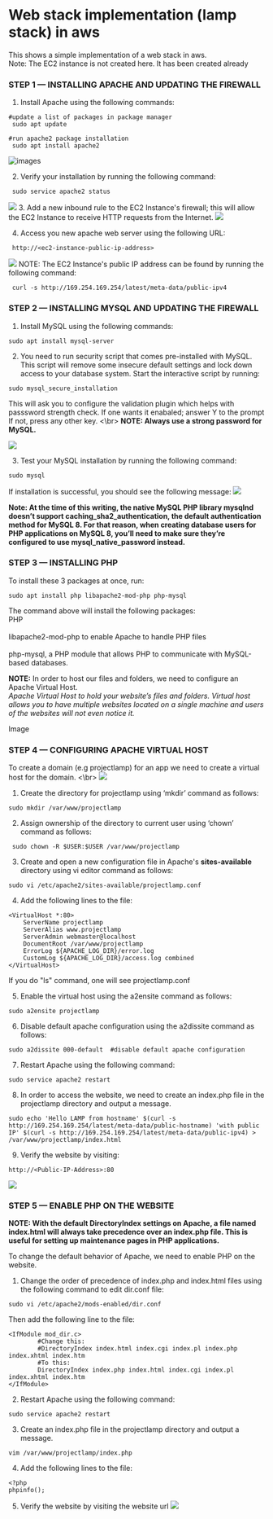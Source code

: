 # Web stack implementation (lamp stack) in aws

This shows a simple implementation of a web stack in aws.<br>
Note: The EC2 instance is not created here. It has been created already

### STEP 1 — INSTALLING APACHE AND UPDATING THE FIREWALL

1. Install Apache using the following commands:
```
#update a list of packages in package manager
 sudo apt update

#run apache2 package installation
 sudo apt install apache2
```
![images](/Images/Apache1.PNG) 

2. Verify your installation by running the following command:
```
 sudo service apache2 status
```
![](Images/apachestatus.PNG) 
3. Add a new inbound rule to the EC2 Instance's firewall; this will allow the
 EC2 Instance to receive HTTP requests from the Internet.
 ![](Images/inboundrules.PNG) 

4. Access you new apache web server using the following URL:
```
 http://<ec2-instance-public-ip-address>
```
![](Images/apachedefaultpage.PNG) 
NOTE: The EC2 Instance's public IP address can be found by running the following command:
```
 curl -s http://169.254.169.254/latest/meta-data/public-ipv4
```

### STEP 2 — INSTALLING MYSQL AND UPDATING THE FIREWALL

1. Install MySQL using the following commands:
```
sudo apt install mysql-server
```
2. You need to run security script 
that comes pre-installed with MySQL. This script will remove some insecure default settings and lock down access to your database system. Start the interactive script by running:
```
sudo mysql_secure_installation
```
This will ask you to configure the validation plugin which helps with passsword strength check. If one wants it enabaled; answer Y to the prompt If not, press any other key.
<\br>
<b> NOTE: Always use a strong password for MySQL. </b>

![](Images/validtaionplugin.PNG) 

3. Test your MySQL installation by running the following command:
```
sudo mysql
```
If installation is successful, you should see the following message:
![](Images/Mysqltest.PNG) 

<b>Note: At the time of this writing, the native MySQL PHP library mysqlnd doesn’t support caching_sha2_authentication, the default authentication method for MySQL 8. For that reason, when creating database users for PHP applications on MySQL 8, you’ll need to make sure they’re configured to use mysql_native_password instead.</b>

### STEP 3 — INSTALLING PHP
To install these 3 packages at once, run:
```
sudo apt install php libapache2-mod-php php-mysql
```
The command above will install the following packages:
<br>PHP </br>
<br>libapache2-mod-php to enable Apache to handle PHP files</br>
<br>php-mysql, a PHP module that allows PHP to communicate with MySQL-based databases.</br>

<b>NOTE:</b> In order to host our files and folders, we need to configure an Apache Virtual Host. <br><i> Apache Virtual Host to hold your website’s files and folders. Virtual host allows you to have multiple websites located on a single machine and users of the websites will not even notice it.</i></br>

Image

### STEP 4 — CONFIGURING APACHE VIRTUAL HOST

To create a domain (e.g projectlamp) for an app we need to create a virtual host for the domain. <\br>
![](Images/VirtualHost.PNG) 

1. Create the directory for projectlamp using ‘mkdir’ command as follows:
```
sudo mkdir /var/www/projectlamp
```
2. Assign ownership of the directory to current user using ‘chown’ command as follows:
```
 sudo chown -R $USER:$USER /var/www/projectlamp
```
3. Create and open a new configuration file in Apache's <b>sites-available </b>directory using vi editor command as follows:
```
sudo vi /etc/apache2/sites-available/projectlamp.conf
```
4. Add the following lines to the file:
```
<VirtualHost *:80>
    ServerName projectlamp
    ServerAlias www.projectlamp 
    ServerAdmin webmaster@localhost
    DocumentRoot /var/www/projectlamp
    ErrorLog ${APACHE_LOG_DIR}/error.log
    CustomLog ${APACHE_LOG_DIR}/access.log combined
</VirtualHost>
```
If you do "ls" command, one will see projectlamp.conf

5. Enable the virtual host using the a2ensite command as follows:
```
sudo a2ensite projectlamp
```
6. Disable default apache configuration using the a2dissite command as follows:
```
sudo a2dissite 000-default  #disable default apache configuration
```
7. Restart Apache using the following command:
```
sudo service apache2 restart  
```
8. In order to access the website, we need to create an index.php file in the projectlamp directory and output a message.
```
sudo echo 'Hello LAMP from hostname' $(curl -s http://169.254.169.254/latest/meta-data/public-hostname) 'with public IP' $(curl -s http://169.254.169.254/latest/meta-data/public-ipv4) > /var/www/projectlamp/index.html
```
9. Verify the website by visiting:
```
http://<Public-IP-Address>:80
``` 
![](Images/lampindex.PNG) 
### STEP 5 — ENABLE PHP ON THE WEBSITE
<b>NOTE: With the default DirectoryIndex settings on Apache, a file named index.html will always take precedence over an index.php file. This is useful for setting up maintenance pages in PHP applications. </b>

To change the default behavior of Apache, we need to enable PHP on the website.

1. Change the order of precedence of index.php and index.html files using the following command to edit dir.conf file:
```
sudo vi /etc/apache2/mods-enabled/dir.conf
```
Then add the following line to the file:

```
<IfModule mod_dir.c>
        #Change this:
        #DirectoryIndex index.html index.cgi index.pl index.php index.xhtml index.htm
        #To this:
        DirectoryIndex index.php index.html index.cgi index.pl index.xhtml index.htm
</IfModule>
```
2. Restart Apache using the following command:
```
sudo service apache2 restart
```
3. Create an index.php file in the projectlamp directory and output a message.
```
vim /var/www/projectlamp/index.php
```
4. Add the following lines to the file:
```
<?php
phpinfo();
```
5. Verify the website by visiting the website url
![](Images/lampfinal.PNG) 
